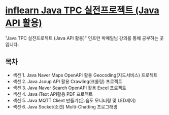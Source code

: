 # [inflearn Java TPC 실전프로젝트 (Java API 활용)](https://www.inflearn.com/course/%EC%9E%90%EB%B0%94api%ED%99%9C%EC%9A%A9-%EC%8B%A4%EC%A0%84%ED%94%84%EB%A1%9C%EC%A0%9D%ED%8A%B8#)
"Java TPC 실전프로젝트 (Java API 활용)" 인프런 박매일님 강의를 통해 공부하는 곳입니다.

## 목차
- 섹션 1. Java Naver Maps OpenAPI 활용 Geocoding(지도서비스) 프로젝트
- 섹션 2. Java Jsoup API 활용 Crawling(크롤링) 프로젝트
- 섹션 3. Java Naver Search OpenAPI 활용 Excel 프로젝트
- 섹션 4. Java iText API활용 PDF 프로젝트
- 섹션 5. Java MQTT Client 만들기(온.습도 모니터링 및 LED제어)
- 섹션 6. Java Socket(소켓) Multi-Chatting 프로그래밍
